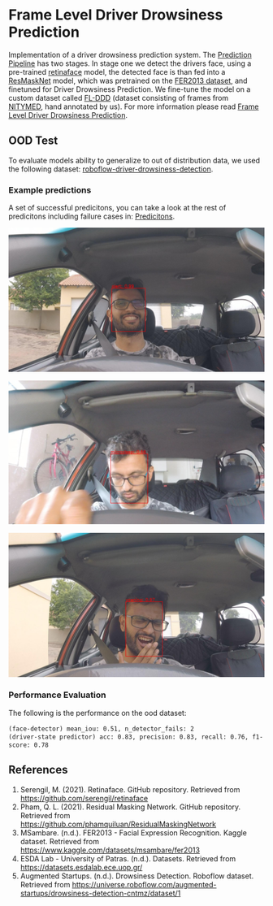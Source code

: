 # Frame Level Driver Drowsiness Prediction

Implementation of a driver drowsiness prediction system. The [Prediction Pipeline](./pred_pipeline.py) has two stages. In stage one we detect the drivers face, using a pre-trained [retinaface](https://github.com/serengil/retinaface) model, the detected face is than fed into a [ResMaskNet](https://github.com/phamquiluan/ResidualMaskingNetwork) model, which was pretrained on the [FER2013 dataset](https://www.kaggle.com/datasets/msambare/fer2013), and finetuned for Driver Drowsiness Prediction. We fine-tune the model on a custom dataset called [FL-DDD](./data/README.md) (dataset consisting of frames from [NITYMED](https://datasets.esdalab.ece.uop.gr/), hand annotated by us). For more information please read [Frame Level Driver Drowsiness Prediction](./report.pdf).

## OOD Test

To evaluate models ability to generalize to out of distribution data, we used the following dataset: [roboflow-driver-drowsiness-detection](https://universe.roboflow.com/augmented-startups/drowsiness-detection-cntmz/dataset/1). 

### Example predictions

A set of successful predicitons, you can take a look at the rest of predicitons including failure cases in: [Predicitons](./data/ood/preds/).

![Alert](./data/ood/preds/GOPR0492_MP4-207_jpg.rf.59da258fa102fe24e305e0c1dbe869eb.jpg)

![Microsleep](./data/ood/preds/GOPR0492_MP4-117_jpg.rf.93aa7b9daec5cc05c1b082625bb00846.jpg)

![Yawn](./data/ood/preds/GOPR0492_MP4-284_jpg.rf.a82162fe42f48ceeed52ebf3bae6785f.jpg)

### Performance Evaluation

The following is the performance on the ood dataset:

```
(face-detector) mean_iou: 0.51, n_detector_fails: 2
(driver-state predictor) acc: 0.83, precision: 0.83, recall: 0.76, f1-score: 0.78
```

## References

1. Serengil, M. (2021). Retinaface. GitHub repository. Retrieved from https://github.com/serengil/retinaface
2. Pham, Q. L. (2021). Residual Masking Network. GitHub repository. Retrieved from https://github.com/phamquiluan/ResidualMaskingNetwork
3. MSambare. (n.d.). FER2013 - Facial Expression Recognition. Kaggle dataset. Retrieved from https://www.kaggle.com/datasets/msambare/fer2013
4. ESDA Lab - University of Patras. (n.d.). Datasets. Retrieved from https://datasets.esdalab.ece.uop.gr/
5. Augmented Startups. (n.d.). Drowsiness Detection. Roboflow dataset. Retrieved from https://universe.roboflow.com/augmented-startups/drowsiness-detection-cntmz/dataset/1
